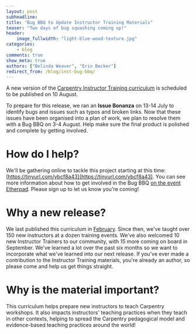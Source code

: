 ```yaml
---
layout: post
subheadline:
title: "Bug BBQ to Update Instructor Training Materials"
teaser: "Two days of bug squashing coming up!"
header:
    image_fullwidth: "light-blue-wood-texture.jpg"
categories:
    - blog
comments: true
show_meta: true
authors: ["Belinda Weaver", "Erin Becker"]
redirect_from: /blog/inst-bug-bbq/
---
```


A new version of the [Carpentry Instructor Training curriculum](http://swcarpentry.github.io/instructor-training/) is scheduled to be published on 10 August.

To prepare for this release, we ran an **Issue Bonanza** on 13-14 July to identify bugs and issues such as typos and broken links. 
Now that these issues have been organised into a plan of work, we plan to resolve them with a Bug BBQ on 3-4 August. Help make sure 
the final product is polished and complete by getting involved. 

# How do I help?

We'll be gathering online to tackle this project starting at this time: [https://tinyurl.com/ybcf8a43](https://tinyurl.com/ybcf8a43). You can see more information about how to get involved in the Bug BBQ [on the event Etherpad](http://pad.software-carpentry.org/instructor-training-bug-bbq). Please sign up to let us know you're coming!

# Why a new release?

We last published this curriculum in [February](https://zenodo.org/record/278229#.WWUUZtPyuEI). Since then,
we've taught over 150 new instructors at a dozen training events. We've also welcomed 10 new Instructor 
Trainers to our community, with 15 more coming on board in September. We've learned a lot over the past six months 
so we want to incorporate what we've learned into our next release. If you've ever made a contribution to the Instructor 
Training materials, you're already an author, so please come and help us get things straight. 

# Why is the material important?

This curriculum helps prepare new instructors to teach Carpentry workshops. It 
also impacts instructors' teaching practices when they teach in other contexts, helping to spread the 
Carpentry pedagogical model and evidence-based teaching practices around the world!
